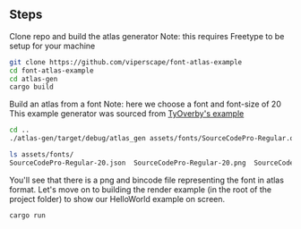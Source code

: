 ## Steps ##

Clone repo and build the atlas generator
Note: this requires Freetype to be setup for your machine

```bash
git clone https://github.com/viperscape/font-atlas-example
cd font-atlas-example
cd atlas-gen
cargo build
```

Build an atlas from a font
Note: here we choose a font and font-size of 20
This example generator was sourced from [TyOverby's example](https://github.com/TyOverby/font-cache/blob/master/freetype-atlas/src/atlas_generator.rs)

```bash
cd ..
./atlas-gen/target/debug/atlas_gen assets/fonts/SourceCodePro-Regular.otf 20

ls assets/fonts/
SourceCodePro-Regular-20.json  SourceCodePro-Regular-20.png  SourceCodePro-Regular.otf
```

You'll see that there is a png and bincode file representing the font in atlas format.
Let's move on to building the render example (in the root of the project folder) to show our HelloWorld example on screen.

```bash
cargo run
```
